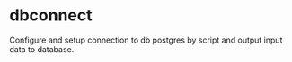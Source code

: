 # dbconnect
Configure and setup connection to db postgres by script and output input data to database.
